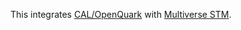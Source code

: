 This integrates [CAL/OpenQuark](http://github.com/levans/Open-Quark) with [Multiverse STM](http://code.google.com/p/multiverse/).
